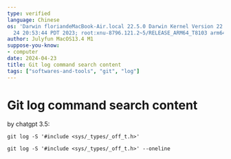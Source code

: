 ```yaml
---
type: verified
language: Chinese
os: 'Darwin floriandeMacBook-Air.local 22.5.0 Darwin Kernel Version 22.5.0: Mon Apr
  24 20:53:44 PDT 2023; root:xnu-8796.121.2~5/RELEASE_ARM64_T8103 arm64'
author: Julyfun MacOS13.4 M1
suppose-you-know:
- computer
date: 2024-04-23
title: Git log command search content
tags: ["softwares-and-tools", "git", "log"]
---
```

# Git log command search content

by chatgpt 3.5:

```
git log -S '#include <sys/_types/_off_t.h>'

git log -S '#include <sys/_types/_off_t.h>' --oneline
```

